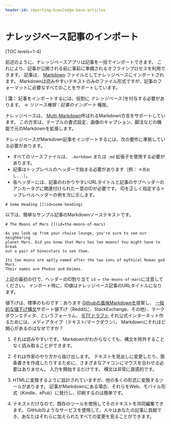 ```yaml
---
header-id: importing-knowledge-base-articles
---
```


# ナレッジベース記事のインポート

[TOC levels=1-4]

前述のように、ナレッジベースアプリは記事を一括でインポートできます。 これにより、記事が公開される前に事前に準備されるオフラインプロセスを利用できます。 記事は、 [Markdown](http://commonmark.org) ファイルとしてナレッジベースにインポートされます。 Markdownは読みやすいテキストのみのファイル形式ですが、記事のフォーマットに必要なすべてのことをサポートしています。

| **注：** 記事をインポートするには、役割に *ナレッジベース* |を付与する必要があります。 → *リソース権限：記事のインポート* 権限。

ナレッジベースは、 [Multi-Markdown](http://fletcher.github.io/MultiMarkdown-4/)呼ばれるMarkdown方言をサポートしています。 この方言は、テーブルの書式設定、画像のキャプション、脚注などの機能で元のMarkdownを拡張します。

ナレッジベースがMarkdown記事をインポートするには、次の要件に準拠している必要があります。

  - すべてのソースファイルは、 `.markdown` または `.md` 拡張子を使用する必要があります。
  - 記事はトップレベルのヘッダーで始まる必要があります（例： `＃見出し...`）。
  - 各ヘッダーには、記事のわかりやすいURLタイトルと記事のサブヘッダーのアンカータグに関連付けられた一意のIDが必要です。 IDを正しく指定するトップレベルヘッダーの例を次に示します。

`# Some Heading [](id=some-heading)`

以下は、簡単なサンプル記事のMarkdownソーステキストです。

``` 
# The Moons of Mars [](id=the-moons-of-mars)

As you look up from your chaise lounge, you're sure to see our neighboring
planet Mars. Did you know that Mars has two moons? You might have to break 
out a pair of binoculars to see them.

Its two moons are aptly named after the two sons of mythical Roman god Mars.
Their names are Phobos and Deimos. 
```

上記の最初の行で、ヘッダーのID割り当て `id = the-moons-of-mars`に注意してください。 インポート時に、ID値はナレッジベース記事のURLタイトルになります。

値下げは、標準のものです：あります [Githubの風味Markdownを](https://help.github.com/articles/github-flavored-markdown)提案し、 [一般的な値下げ構文](http://www.commonmark.org)サポート値下げ（Redditに、StackExchange、その他）、マークダウンエディタ、というフォーラム、 [IETFドラフト](https://tools.ietf.org/html/rfc7763) それ公式インターネット作るためには、メディアタイプ（テキスト/マークダウン）。 Markdownにそれほど関心があるのはなぜですか？

1.  それは読みやすいです。 Markdownがわからなくても、構文を除外することなく読み取ることができます。

2.  それは作家のやり方から抜け出します。 テキストを見出しに変更したり、箇条書きを作成したりするために、さまざまなアイコンにマウスを合わせる必要はありません。 入力を開始するだけです。 構文は非常に直感的です。

3.  HTMLに変換するように設計されていますが、他の多くの形式に変換するツールがあります。 記事がMarkdownにある場合、それらをWeb、モバイル形式（Kindle、ePub）に発行し、印刷するのは簡単です。

4.  テキストだけなので、既存のツールを使用してそのテキストを共同編集できます。 GitHubのようなサービスを使用して、人々はあなたの記事に貢献でき、あなたはそれらに加えられたすべての変更を見ることができます。
